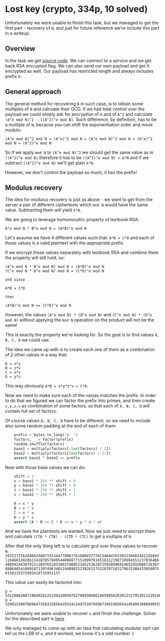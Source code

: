 # Lost key (crypto, 334p, 10 solved)

Unfortunately we were unable to finish this task, but we managed to get the first part - recovery of `N`, and just for future reference we're include this part in a writeup.

## Overview

In the task we get [source code](chall.py).
We can connect to a service and we get back RSA encrypted flag.
We can also send our own payload and get it encrypted as well.
Our payload has restricted length and always includes prefix `X: `.

## General approach

The general method for recovering `N` in such case, is to obtain some multiples of `N` and calcuate their GCD.
If we had total control over the payload we could simply ask for encryption of `A` and of `A^2` and calculate `(A^e mod N)^2 - ((A^2)^e mod N)`.
Such difference, by definition, has to be a multiple of `N`, because you can shift the exponentiation order and move modulo:

```
(A^e mod N)^2 mod N = (A^e)^2 mod N = (A^e mod N)^2 mod N = (A^e)^2 mod N = (A^2)^e mod N`
```

So if we apply `mod N` to `(A^e mod N)^2` we should get the same value as in `((A^2)^e mod N)` therefore it has to be `((A^2)^e mod N) + k*N` and if we subtract `((A^2)^e mod N)` we'll get plain `k*N`.

However, we don't control the payload so much, it has the prefix!

## Modulus recovery

The idea for modulus recovery is just as above - we want to get from the server a pair of different ciphertexts which `mod N` would have the same value.
Subtracting them will yield `k*N`.

We are going to leverage homomorphic property of textbook RSA:

```
A^e mod N * B^e mod N = (A*B)^e mod N
```

Let's assume we have 4 different values such that: `A*B = C*D` and each of those values is a valid plaintext with the appropriate prefix.

If we encrypt those values separately with textbook RSA and combine them the property will still hold, so:

```
(A^e mod N * B^e mod N) mod N = (A*B)^e mod N
(C^e mod N * D^e mod N) mod N = (C*D)^e mod N

and since

A*B = C*D

then

(A*B)^e mod N == (C*D)^e mod N
```

However, the values `(A^e mod N) * (B^e mod N)` and `(C^e mod N) * (D^e mod N)` without applying the `mod N` operation on the product will not be the same!

This is exactly the property we're looking for.
So the goal is to find values `A, B, C, D` we could use.

The idea we came up with is to create each one of them as a combination of 2 other values in a way that:

```
A = x*y
B = z*v
C = x*v
D = y*z
```

This way obviously `A*B = x*y*z*v = C*D`.

Now we need to make sure each of the values matches the prefix.
In order to do that we figured we can factor the prefix into primes, and then create `x,y,z,v` as combination of some factors, so that each of `A, B, C, D` will contain full set of factors.

Of course values `A, B, C, D` have to be different, so we need to include also some random padding at the end of each of them:


```python
    prefix = bytes_to_long("X: ")
    factors, _ = factor(prefix)
    random.shuffle(factors)
    base1 = multiply(factors[:len(factors) / 2])
    base2 = multiply(factors[len(factors) / 2:])
    assert base1 * base2 == prefix
```

Now with those base values we can do:

```python
    shift = 5
    x = base1 * 256 ** shift + 0
    y = base2 * 256 ** shift + 0
    z = base1 * 256 ** shift + 1
    v = base2 * 256 ** shift + 1

    A = x * y
    B = z * v
    C = x * v
    D = y * z
    assert (A * B == C * D == x * y * z * v)
```

And we have the plaintexts we wanted.
Now we just need to encrypt them and calculate `(CTA * CTB) - (CTD * CTC)` to get a multiple of `N`.

After that the only thing left is to calculate gcd over those values to recover `N`: `28152737628466294873353447700677616804377761540447615032304834412268931104665382061141878570495440888771518997616518312198719994551237036466480942443879131169765243306374805214525362072592889691405243268672638788064054189918713974963485194898322382615752287071631796323864338560758158133372985410715951157`

This value can easily be factored into:

```
p = 531268630871904928125236420930762796930566248599562838123179520115291463168597060453850582450268863522872788705521479922595212649079603574353380342938159
q = 52991530070696473563320564293242344753975698734819856541454993888990555556689500359127445576561403828332510518908254263289997022658687697289264351266523
```

Unfortunately we were unable to recover `e` and finish the challenge.
Solver for the described part is [here](modulus.py)

We only managed to come up with an idea that calculating modular sqrt can tell us the LSB of `e`, and it worked, we know it's a odd number :)
